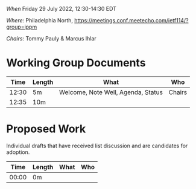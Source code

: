 *When*   Friday 29 July 2022, 12:30-14:30 EDT

*Where:*  Philadelphia North, https://meetings.conf.meetecho.com/ietf114/?group=ippm

*Chairs:* Tommy Pauly & Marcus Ihlar

# Working Group Documents

| Time    | Length | What                                        | Who          |
|---------|--------|---------------------------------------------|--------------|
| 12:30   | 5m     | Welcome, Note Well, Agenda, Status          | Chairs       |
| 12:35   | 10m    |                                             |              |


# Proposed Work

Individual drafts that have received list discussion and are candidates for adoption.

| Time    | Length | What                                           | Who           |
|---------|--------|------------------------------------------------|---------------|
| 00:00   | 0m     |                                                |               |


